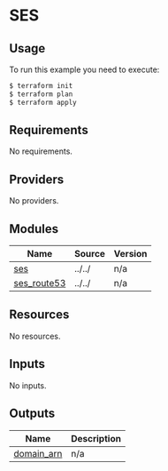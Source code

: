 # SES

## Usage

To run this example you need to execute:

```bash
$ terraform init
$ terraform plan
$ terraform apply
```

<!-- BEGIN_TF_DOCS -->
## Requirements

No requirements.

## Providers

No providers.

## Modules

| Name | Source | Version |
|------|--------|---------|
| <a name="module_ses"></a> [ses](#module\_ses) | ../../ | n/a |
| <a name="module_ses_route53"></a> [ses\_route53](#module\_ses\_route53) | ../../ | n/a |

## Resources

No resources.

## Inputs

No inputs.

## Outputs

| Name | Description |
|------|-------------|
| <a name="output_domain_arn"></a> [domain\_arn](#output\_domain\_arn) | n/a |
<!-- END_TF_DOCS -->